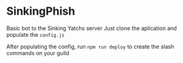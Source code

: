 # SinkingPhish

Basic bot to the Sinking Yatchs server
Just clone the aplication and populate the `config.js`

After populating the config, run `npm run deploy` to create the slash commands on your guild
